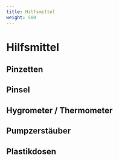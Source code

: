 ```yaml
---
title: Hilfsmittel
weight: 500
---
```


# Hilfsmittel

## Pinzetten

## Pinsel

## Hygrometer / Thermometer

## Pumpzerstäuber

## Plastikdosen